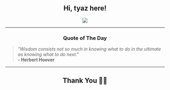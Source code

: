 <h2 align="center"> Hi, tyaz here!</h2>

<p align="center">
<a href="https://github.com/tyazx" alt="github streak"><img src="https://dvst-streak.herokuapp.com/?user=tyazx&theme=tokyonight&fire=DD472C"></a>
</p>

<hr>
<h3 align="center">Quote of The Day</h3>
<p align="center">
<blockquote>
<i>"Wisdom consists not so much in knowing what to do in the ultimate as knowing what to do next."</i>
<br>
<b>- Herbert Hoover</b>
</blockquote>
</p>


<hr>
<h2 align="center">Thank You 🙏🏼</h2>
